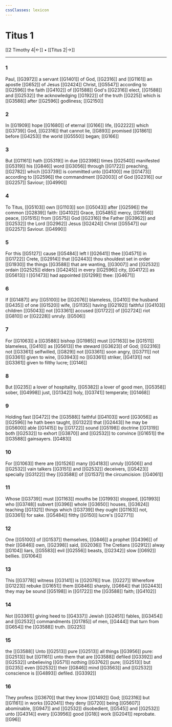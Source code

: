 ```yaml
---
cssClasses: lexicon
---
```

# Titus 1

[[2 Timothy 4|←]] • [[Titus 2|→]]

---

### 1
Paul, [[G3972]] a servant [[G1401]] of God, [[G2316]] and [[G1161]] an apostle [[G652]] of Jesus [[G2424]] Christ, [[G5547]] according to [[G2596]] the faith [[G4102]] of [[G1588]] God's [[G2316]] elect, [[G1588]] and [[G2532]] the acknowledging [[G1922]] of the truth [[G225]] which is [[G3588]] after [[G2596]] godliness; [[G2150]]

### 2
In [[G1909]] hope [[G1680]] of eternal [[G166]] life, [[G2222]] which [[G3739]] God, [[G2316]] that cannot lie, [[G893]] promised [[G1861]] before [[G4253]] the world [[G5550]] began; [[G166]]

### 3
But [[G1161]] hath [[G5319]] in due [[G2398]] times [[G2540]] manifested [[G5319]] his [[G846]] word [[G3056]] through [[G1722]] preaching, [[G2782]] which [[G3739]] is committed unto [[G4100]] me [[G1473]] according to [[G2596]] the commandment [[G2003]] of God [[G2316]] our [[G2257]] Saviour; [[G4990]]

### 4
To Titus, [[G5103]] own [[G1103]] son [[G5043]] after [[G2596]] the common [[G2839]] faith: [[G4102]] Grace, [[G5485]] mercy, [[G1656]] peace, [[G1515]] from [[G575]] God [[G2316]] the Father [[G3962]] and [[G2532]] the Lord [[G2962]] Jesus [[G2424]] Christ [[G5547]] our [[G2257]] Saviour. [[G4990]]

### 5
For this [[G5127]] cause [[G5484]] left I [[G2641]] thee [[G4571]] in [[G1722]] Crete, [[G2914]] that [[G2443]] thou shouldest set in order [[G1930]] the things [[G3588]] that are wanting, [[G3007]] and [[G2532]] ordain [[G2525]] elders [[G4245]] in every [[G2596]] city, [[G4172]] as [[G5613]] I [[G1473]] had appointed [[G1299]] thee: [[G4671]]

### 6
If [[G1487]] any [[G5100]] be [[G2076]] blameless, [[G410]] the husband [[G435]] of one [[G1520]] wife, [[G1135]] having [[G2192]] faithful [[G4103]] children [[G5043]] not [[G3361]] accused [[G1722]]  of [[G2724]] riot [[G810]] or [[G2228]] unruly. [[G506]]

### 7
For [[G1063]] a [[G3588]] bishop [[G1985]] must [[G1163]] be [[G1511]] blameless, [[G410]] as [[G5613]] the steward [[G3623]] of God; [[G2316]] not [[G3361]] selfwilled, [[G829]] not [[G3361]] soon angry, [[G3711]] not [[G3361]] given to wine, [[G3943]] no [[G3361]] striker, [[G4131]] not [[G3361]] given to filthy lucre; [[G146]]

### 8
But [[G235]] a lover of hospitality, [[G5382]] a lover of good men, [[G5358]] sober, [[G4998]] just, [[G1342]] holy, [[G3741]] temperate; [[G1468]]

### 9
Holding fast [[G472]] the [[G3588]] faithful [[G4103]] word [[G3056]] as [[G2596]] he hath been taught, [[G1322]] that [[G2443]] he may be [[G5600]] able [[G1415]] by [[G1722]] sound [[G5198]] doctrine [[G1319]] both [[G2532]] to exhort [[G3870]] and [[G2532]] to convince [[G1651]] the [[G3588]] gainsayers. [[G483]]

### 10
For [[G1063]] there are [[G1526]] many [[G4183]] unruly [[G506]] and [[G2532]] vain talkers [[G3151]] and [[G2532]] deceivers, [[G5423]] specially [[G3122]] they [[G3588]] of [[G1537]] the circumcision: [[G4061]]

### 11
Whose [[G3739]] must [[G1163]] mouths be [[G1993]] stopped, [[G1993]] who [[G3748]] subvert [[G396]] whole [[G3650]] houses, [[G3624]] teaching [[G1321]] things which [[G3739]] they ought [[G1163]] not, [[G3361]] for sake. [[G5484]] filthy [[G150]] lucre's [[G2771]]

### 12
One [[G5100]] of [[G1537]] themselves, [[G846]] a prophet [[G4396]] of their [[G846]] own, [[G2398]] said, [[G2036]] The Cretians [[G2912]] alway [[G104]] liars, [[G5583]] evil [[G2556]] beasts, [[G2342]] slow [[G692]] bellies. [[G1064]]

### 13
This [[G3778]] witness [[G3141]] is [[G2076]] true. [[G227]] Wherefore [[G1223]] rebuke [[G1651]] them [[G846]] sharply, [[G664]] that [[G2443]] they may be sound [[G5198]] in [[G1722]] the [[G3588]] faith; [[G4102]]

### 14
Not [[G3361]] giving heed to [[G4337]] Jewish [[G2451]] fables, [[G3454]] and [[G2532]] commandments [[G1785]] of men, [[G444]] that turn from [[G654]] the [[G3588]] truth. [[G225]]

### 15
the [[G3588]] Unto [[G2513]] pure [[G2513]] all things [[G3956]] pure: [[G2513]] but [[G1161]] unto them that are [[G3588]] defiled [[G3392]] and [[G2532]] unbelieving [[G571]] nothing [[G3762]] pure; [[G2513]] but [[G235]] even [[G2532]] their [[G846]] mind [[G3563]] and [[G2532]] conscience is [[G4893]] defiled. [[G3392]]

### 16
They profess [[G3670]] that they know [[G1492]] God; [[G2316]] but [[G1161]] in works [[G2041]] they deny [[G720]] being [[G5607]] abominable, [[G947]] and [[G2532]] disobedient, [[G545]] and [[G2532]] unto [[G4314]] every [[G3956]] good [[G18]] work [[G2041]] reprobate. [[G96]]